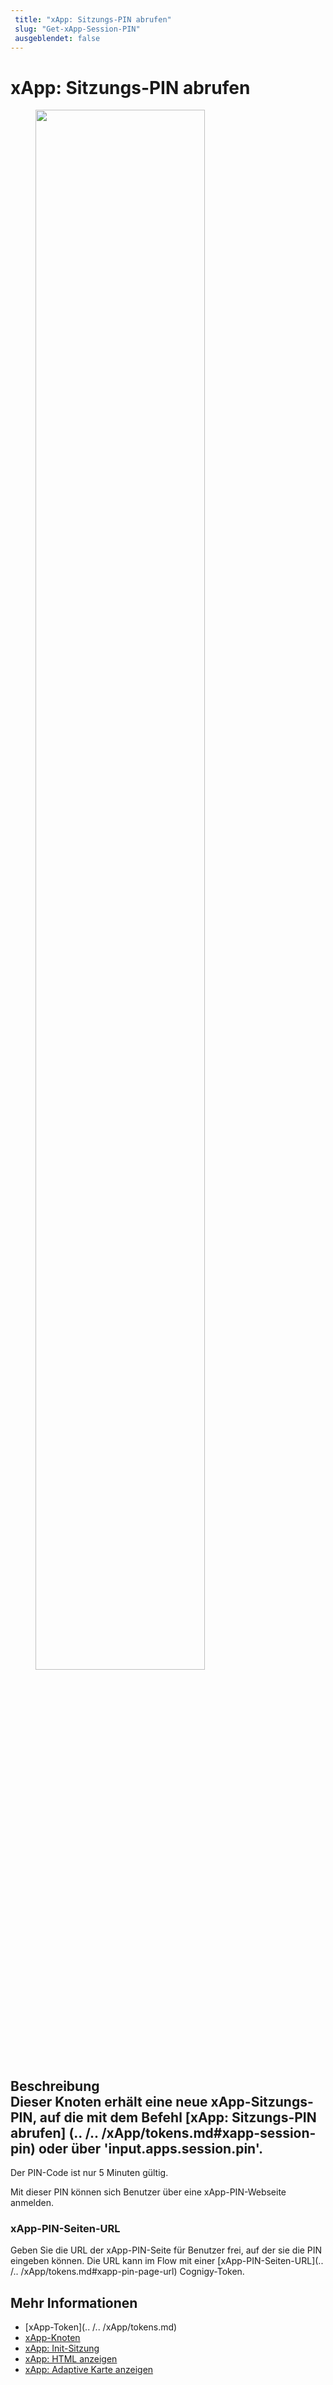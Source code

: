 ```yaml
---
 title: "xApp: Sitzungs-PIN abrufen" 
 slug: "Get-xApp-Session-PIN" 
 ausgeblendet: false 
---
```


# xApp: Sitzungs-PIN abrufen

<figure>
  <img class="image-center" src="{{config.site_url}}ai/flow-nodes/images/xApp/get-xApp-session-PIN.png" width="80%" />
</figure>

## Beschreibung<div class="divider"></div>Dieser Knoten erhält eine neue xApp-Sitzungs-PIN, auf die mit dem Befehl [xApp: Sitzungs-PIN abrufen] (.. /.. /xApp/tokens.md#xapp-session-pin) oder über 'input.apps.session.pin'.

Der PIN-Code ist nur 5 Minuten gültig.

Mit dieser PIN können sich Benutzer über eine xApp-PIN-Webseite anmelden.

### xApp-PIN-Seiten-URL

Geben Sie die URL der xApp-PIN-Seite für Benutzer frei, auf der sie die PIN eingeben können. Die URL kann im Flow mit einer [xApp-PIN-Seiten-URL](.. /.. /xApp/tokens.md#xapp-pin-page-url) Cognigy-Token.

## Mehr Informationen

- [xApp-Token](.. /.. /xApp/tokens.md)
- [xApp-Knoten](overview.md)
- [xApp: Init-Sitzung](init-xApp-session.md)
- [xApp: HTML anzeigen](set-html-xApp-state.md)
- [xApp: Adaptive Karte anzeigen](set-AdaptiveCard-xApp-state.md)
